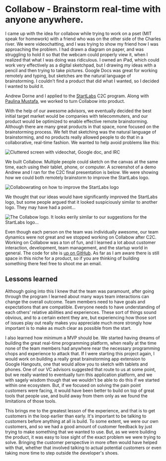 # Collabow - Brainstorm real-time with anyone anywhere.

I came up with the idea for collabow while trying to work on a pset (MIT speak
for homework) with a friend who was on the other side of the Charles river. We
were videochatting, and I was trying to show my friend how I was approaching the
problem. I had drawn a diagram on paper, and was struggling to hold it so that
the webcam could properly view it, when I realized that what I was doing was
ridiculous. I owned an iPad, which could work very effectively as a digital
sketchpad, but I drawing my ideas with a pencil and then trying to take
pictures. Google Docs was great for working remotely and typing, but sketches
are the natural language of brainstorming. I couldn't find a product that did
what I wanted, so I decided I wanted to build it.

Andrew Dorne and I applied to the [StartLabs](www.startlabs.org) C2C program.
Along with [Paulina Mustafa](http://paulinated.me), we worked to turn Collabow
into product.

With the help of our awesome advisors, we eventually decided the best initial
target market would be companies with telecommuters, and our product would be
optimized to enable effective remote brainstorming. Although there are many
great products in that space, none focused on the brainstorming process. We felt
that sketching was the natural language of brainstorming, and no products really
allowed people to do that in a collaborative, real-time fashion. We wanted to
help avoid problems like this:

![Cluttered screen with videochat, Google doc, and IRC](/img/cluttered-screen.png)

We built Collabow. Multiple people could sketch on the canvas at the same time,
each using their tablet, phone, or computer. A screenshot of a demo Andrew and I
ran for the C2C final presentation is below. We were showing how we could both
remotely brainstorm to improve the StartLabs logo.

![Collabowrating on how to improve the StartLabs logo](/img/collabowrating.png)

We thought that our ideas would have significantly improved the StartLabs logo,
but some people argued that it looked suspiciously similar to another logo. They
may have had a point...

![The Collabow logo. It looks eerily similar to our suggestions for the StartLabs logo...](/img/collabow.png)

Even though each person on the team was individually awesome, our team dynamics
were not great and we stopped working on Collabow after C2C. Working on Collabow
was a ton of fun, and I learned a lot about customer interaction, development,
team management, and the startup world in general. The code for site is
[up on GitHub](http://www.github.com/troyastorino/collabow).  As far as I am
aware there is still space in this niche for a product, so if you are thinking
of building something there feel free to shoot me an email.

## Lessons learned

Although going into this I knew that the team was paramount, after going through
the program I learned about many ways team interactions can change the overall
outcome. Team members need to have goals and expectations that are compatible.
Everyone needs to have understanding of each others' relative abilities and
experiences. These sort of things sound obvious, and to a certain extent they
are, but experiencing how those sort of issues play out really makes you
appreciate much more strongly how important is to make as much clear as possible
from the start.

I also learned how minimum a MVP should be. We started having dreams of building
the great real-time programming platform, when really at the time none of the
team members had anywhere near the necessary programming chops and experience to
attack that.  If I were starting this project again, I would work on building a
really great brainstorming app extension to Google Hangouts, one that would
allow you to sketch with tablets and phones.  One of our VC advisors suggested
that route to us at some point, but we really wanted to eventually turn this
application platform, and we with sagely wisdom though that we wouldn't be able
to do this if we started within one ecosystem. But, if we focused on solving the
pain point customers were facing, it would have been better to build on top of
great tools that people use, and build away from them only as we found the
limitations of those tools.

This brings me to the greatest lesson of the experience, and that is to get
customers in the loop earlier than early. It's important to be talking to
customers before anything at all is build. To some extent, we were our own
customers, and so we had a good amount of customer feedback by just trying to
make something that we wanted to use.  But, as we were building the product, it
was easy to lose sight of the exact problem we were trying to solve.  Bringing
the customer perspective in more often would have helped with that, whether that
involved talking to actual potential customers or even taking more time to step
outside the developer's shoes.
